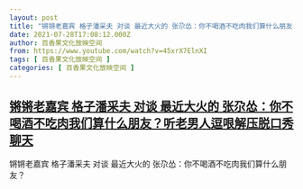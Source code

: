 ```yaml
---
layout: post
title: "锵锵老嘉宾 格子潘采夫 对谈 最近大火的 张尕怂：你不喝酒不吃肉我们算什么朋友？听老男人逗哏解压脱口秀聊天"
date: 2021-07-28T17:08:12.000Z
author: 百香果文化放映空间
from: https://www.youtube.com/watch?v=45xrX7ElnXI
tags: [ 百香果文化放映空间 ]
categories: [ 百香果文化放映空间 ]
---
```

<!--1627492092000-->
[锵锵老嘉宾 格子潘采夫 对谈 最近大火的 张尕怂：你不喝酒不吃肉我们算什么朋友？听老男人逗哏解压脱口秀聊天](https://www.youtube.com/watch?v=45xrX7ElnXI)
------

<div>
锵锵老嘉宾 格子潘采夫 对谈 最近大火的 张尕怂：你不喝酒不吃肉我们算什么朋友？
</div>
